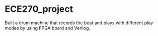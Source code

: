 ﻿# ECE270_project
Built a drum machine that records the beat and plays with different play modes by using FPGA board and Verilog.

